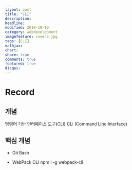 ```yaml
---
layout: post
title: "CLI"
description: 
headline: 
modified: 2019-10-10
category: webdevelopment
imagefeature: cover3.jpg
tags: [CLI]
mathjax: 
chart: 
share: true
comments: true
featured: true
disqus:
---
```


# Record
## 개념
명령어 기반 인터페이스 도구(CLI)
CLI (Command Line Interface)



## 핵심 개념
- Git Bash

- WebPack CLI
npm i -g webpack-cli
